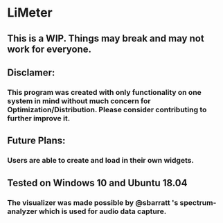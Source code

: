 # LiMeter
 
## This is a WIP. Things may break and may not work for everyone.

## Disclamer:
### This program was created with only functionality on one system in mind without much concern for Optimization/Distribution. Please consider contributing to further improve it.

## Future Plans:
### Users are able to create and load in their own widgets.

## Tested on Windows 10 and Ubuntu 18.04

### The visualizer was made possible by @sbarratt 's spectrum-analyzer which is used for audio data capture.
